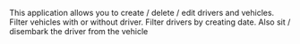 This application allows you to create / delete / edit drivers and vehicles.
Filter vehicles with or without driver.
Filter drivers by creating date.
Also sit / disembark the driver from the vehicle 